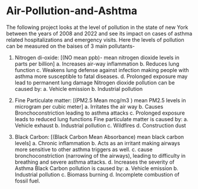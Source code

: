 # Air-Pollution-and-Ashtma
The following project looks at the level of pollution in the state of new York between the years of 2008 and 2022 and see its impact on cases of asthma related hospitalizations and emergency visits. 
Here the levels of pollution can be measured on the baises of 3 main pollutants- 
1.	Nitrogen di-oxide: [(NO mean ppb)- mean nitrogen dioxide levels in parts per billion]
a.	Increases air-way inflammation 
b.	Reduces lung function 
c.	Weakens lung defense against infection making people with asthma more susceptible to fatal diseases. 
d.	Prolonged exposure may lead to permanent lung damage 
Nitrogen dioxide pollution can be caused by: 
a.	Vehicle emission 
b.	Industrial pollution 

2.	Fine Particulate matter: [(PM2.5 Mean mcg/m3 ) mean PM2.5 levels in microgram per cubic meter] 
a.	Irritates the air way 
b.	Causes Bronchoconstriction leading to asthma attacks 
c.	Prolonged exposure leads to reduced lung functions 
Fine particulate matter is caused by: 
a.	Vehicle exhaust
b.	Industrial pollution 
c.	Wildfires
d.	Construction dust

3.	Black Carbon: [(Black Carbon Mean Absorbance) mean black carbon levels]
a.	Chronic inflammation 
b.	Acts as an irritant making airways more sensitive to other asthma triggers as well. 
c.	cause bronchoconstriction (narrowing of the airways), leading to difficulty in breathing and severe asthma attacks.
d.	Increases the severity of Asthma 
Black Carbon pollution is caused by:
a.	Vehicle emission 
b.	Industrial pollution 
c.	Biomass burning 
d.	Incomplete combustion of fossil fuel. 



